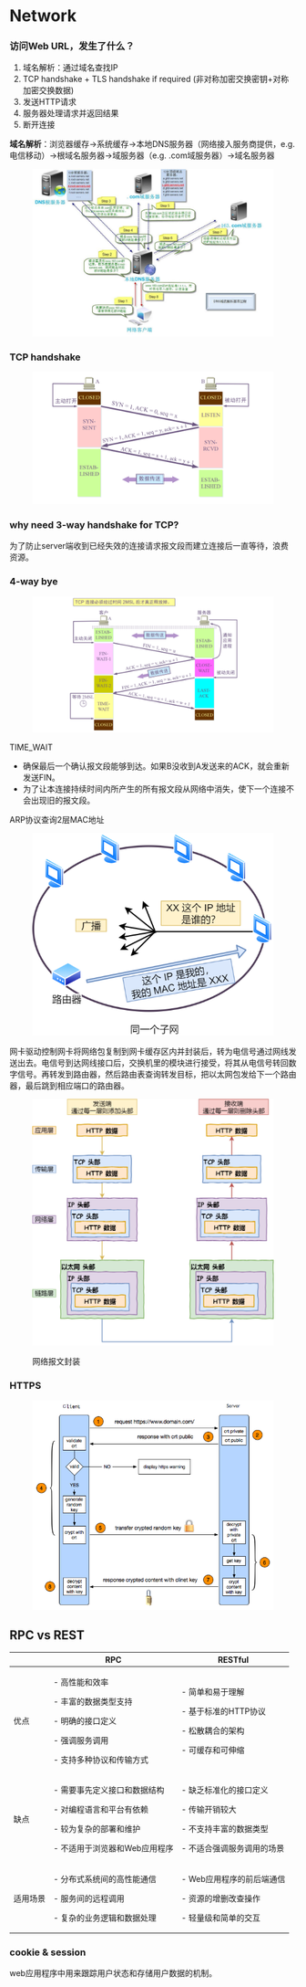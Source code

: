 # Network

### 访问Web URL，发生了什么？

1. 域名解析：通过域名查找IP
2. TCP handshake + TLS handshake if required (非对称加密交换密钥+对称加密交换数据)
3. 发送HTTP请求
4. 服务器处理请求并返回结果
5. 断开连接

**域名解析**：浏览器缓存->系统缓存->本地DNS服务器（网络接入服务商提供，e.g. 电信移动）->根域名服务器->域服务器（e.g. .com域服务器）->域名服务器

<figure><img src="../.gitbook/assets/dns.jpeg" alt=""><figcaption></figcaption></figure>

### TCP handshake

<figure><img src="../.gitbook/assets/tcp-3.png" alt=""><figcaption></figcaption></figure>

### why need 3-way handshake for TCP?

为了防止server端收到已经失效的连接请求报文段而建立连接后一直等待，浪费资源。

### 4-way bye

<figure><img src="../.gitbook/assets/tcp-4.png" alt=""><figcaption></figcaption></figure>

TIME\_WAIT

* 确保最后一个确认报文段能够到达。如果B没收到A发送来的ACK，就会重新发送FIN。
* 为了让本连接持续时间内所产生的所有报文段从网络中消失，使下一个连接不会出现旧的报文段。





ARP协议查询2层MAC地址

<figure><img src="../.gitbook/assets/ARP.png" alt=""><figcaption></figcaption></figure>

网卡驱动控制网卡将网络包复制到网卡缓存区内并封装后，转为电信号通过网线发送出去。电信号到达网线接口后，交换机里的模块进行接受，将其从电信号转回数字信号。再转发到路由器，然后路由表查询转发目标，把以太网包发给下一个路由器，最后跳到相应端口的路由器。



<figure><img src="../.gitbook/assets/网络报文封装.png" alt=""><figcaption><p>网络报文封装</p></figcaption></figure>

### HTTPS

<figure><img src="../.gitbook/assets/How-HTTPS-Works2.png" alt=""><figcaption></figcaption></figure>

##

## RPC vs REST

|      | RPC                                                                                   | RESTful                                                                    |
| ---- | ------------------------------------------------------------------------------------- | -------------------------------------------------------------------------- |
| 优点   | <p>- 高性能和效率</p><p>- 丰富的数据类型支持</p><p>- 明确的接口定义</p><p>- 强调服务调用</p><p>- 支持多种协议和传输方式</p>  | <p>- 简单和易于理解</p><p>- 基于标准的HTTP协议</p><p>- 松散耦合的架构</p><p>- 可缓存和可伸缩</p>       |
| 缺点   | <p>- 需要事先定义接口和数据结构</p><p>- 对编程语言和平台有依赖</p><p>- 较为复杂的部署和维护</p><p>- 不适用于浏览器和Web应用程序</p> | <p>- 缺乏标准化的接口定义</p><p>- 传输开销较大</p><p>- 不支持丰富的数据类型</p><p>- 不适合强调服务调用的场景</p> |
| 适用场景 | <p>- 分布式系统间的高性能通信</p><p>- 服务间的远程调用</p><p>- 复杂的业务逻辑和数据处理</p>                           | <p>- Web应用程序的前后端通信</p><p>- 资源的增删改查操作</p><p>- 轻量级和简单的交互</p>                 |

### cookie & session

web应用程序中用来跟踪用户状态和存储用户数据的机制。

